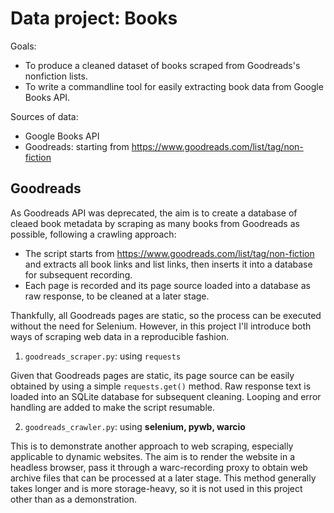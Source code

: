 # Data project: Books

Goals:

- To produce a cleaned dataset of books scraped from Goodreads's nonfiction lists.
- To write a commandline tool for easily extracting book data from Google Books API.

Sources of data:
- Google Books API
- Goodreads: starting from https://www.goodreads.com/list/tag/non-fiction

## Goodreads

As Goodreads API was deprecated, the aim is to create a database of cleaed book metadata by scraping as many books from Goodreads as possible, following a crawling approach:

- The script starts from https://www.goodreads.com/list/tag/non-fiction and extracts all book links and list links, then inserts it into a database for subsequent recording.
- Each page is recorded and its page source loaded into a database as raw response, to be cleaned at a later stage.

Thankfully, all Goodreads pages are static, so the process can be executed without the need for Selenium. However, in this project I'll introduce both ways of scraping web data in a reproducible fashion.

1. `goodreads_scraper.py`: using `requests`

Given that Goodreads pages are static, its page source can be easily obtained by using a simple `requests.get()` method. Raw response text is loaded into an SQLite database for subsequent cleaning. Looping and error handling are added to make the script resumable. 

2. `goodreads_crawler.py`: using **selenium, pywb, warcio**

This is to demonstrate another approach to web scraping, especially applicable to dynamic websites. The aim is to render the website in a headless browser, pass it through a warc-recording proxy to obtain web archive files that can be processed at a later stage. This method generally takes longer and is more storage-heavy, so it is not used in this project other than as a demonstration.
